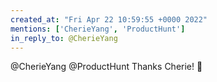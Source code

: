 ```yaml
---
created_at: "Fri Apr 22 10:59:55 +0000 2022"
mentions: ['CherieYang', 'ProductHunt']
in_reply_to: @CherieYang
---
```


@CherieYang @ProductHunt Thanks Cherie! 🙏